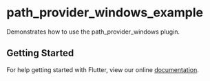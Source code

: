 # path_provider_windows_example

Demonstrates how to use the path_provider_windows plugin.

## Getting Started

For help getting started with Flutter, view our online
[documentation](http://flutter.io/).
